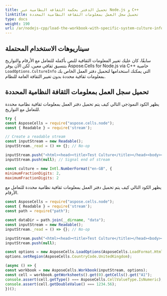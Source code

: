 ```yaml
---
title: تحميل الدفتر بحكمة الثقافة النظامية عبر Node.js و C++
linktitle: تحميل سجل العمل بمعلومات الثقافة النظامية المحددة
type: docs
weight: 190
url: /ar/nodejs-cpp/load-the-workbook-with-specific-system-culture-info/
---
```


## **سيناريوهات الاستخدام المحتملة**
 سابقًا، كان عليك تغيير المعلومات الثقافية للنص بأكمله للتعامل مع الأرقام والتواريخ بتنسيق ثقافي معين، لكن الآن يوفر Aspose.Cells for Node.js via C++ خاصية `LoadOptions.CultureInfo` التي يمكنك استخدامها لتحميل دفتر العمل الخاص بك بمعلومات ثقافية محددة بدون تغيير الثقافة العامة للنظام.

## **تحميل سجل العمل بمعلومات الثقافة النظامية المحددة**
 يظهر الكود النموذجي التالي كيف يتم تحميل دفتر العمل بمعلومات ثقافية نظامية محددة للتعامل مع التواريخ.

```javascript
try {
const AsposeCells = require("aspose.cells.node");
const { Readable } = require('stream');

// Create a readable stream
const inputStream = new Readable();
inputStream._read = () => {}; // No-op

inputStream.push("<html><head><title>Test Culture</title></head><body><table><tr><td>10-01-2016</td></tr></table></body></html>");
inputStream.push(null); // Signal end of stream

const culture = new Intl.NumberFormat("en-GB", {
minimumFractionDigits: 2,
maximumFractionDigits: 2
```

 يظهر الكود التالي كيف يتم تحميل دفتر العمل بمعلومات ثقافية نظامية محددة للتعامل مع الأرقام.

```javascript
const AsposeCells = require("aspose.cells.node");
const { Readable } = require('stream');
const path = require("path");

const dataDir = path.join(__dirname, "data");
const inputStream = new Readable();
inputStream._read = () => {}; // No-op

inputStream.push("<html><head><title>Test Culture</title></head><body><table><tr><td>1234,56</td></tr></table></body></html>");
inputStream.push(null);

const options = new AsposeCells.LoadOptions(AsposeCells.LoadFormat.Html);        
options.setRegion(AsposeCells.CountryCode.UnitedKingdom);

(async () => {
const workbook = new AsposeCells.Workbook(inputStream, options);
const cell = workbook.getWorksheets().get(0).getCells().get("A1");
console.assert(cell.getType() === AsposeCells.CellValueType.IsNumeric);
console.assert(cell.getDoubleValue() === 1234.56);
})();
```
